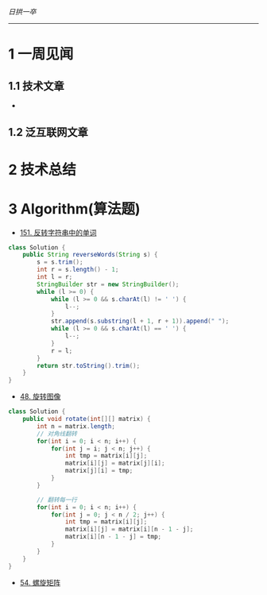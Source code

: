 
*日拱一卒*

_________________

# 1 一周见闻

## 1.1 技术文章
+

## 1.2 泛互联网文章



# 2 技术总结



# 3 Algorithm(算法题)

+ [151. 反转字符串中的单词](https://leetcode.cn/problems/reverse-words-in-a-string/description/)
```java
class Solution {
    public String reverseWords(String s) {
        s = s.trim();
        int r = s.length() - 1;
        int l = r;
        StringBuilder str = new StringBuilder();
        while (l >= 0) {
            while (l >= 0 && s.charAt(l) != ' ') {
                l--;
            }
            str.append(s.substring(l + 1, r + 1)).append(" ");
            while (l >= 0 && s.charAt(l) == ' ') {
                l--;
            }
            r = l;
        }
        return str.toString().trim();
    }
}


```

+ [48. 旋转图像](https://leetcode.cn/problems/rotate-image/description/)
```java
class Solution {
    public void rotate(int[][] matrix) {
        int n = matrix.length;
        // 对角线翻转
        for(int i = 0; i < n; i++) {
            for(int j = i; j < n; j++) {
                int tmp = matrix[i][j];
                matrix[i][j] = matrix[j][i];
                matrix[j][i] = tmp;
            }
        }

        // 翻转每一行
        for(int i = 0; i < n; i++) {
            for(int j = 0; j < n / 2; j++) {
                int tmp = matrix[i][j];
                matrix[i][j] = matrix[i][n - 1 - j];
                matrix[i][n - 1 - j] = tmp;
            }
        }
    }
}
```

+ [54. 螺旋矩阵](https://leetcode.cn/problems/spiral-matrix/description/)




















